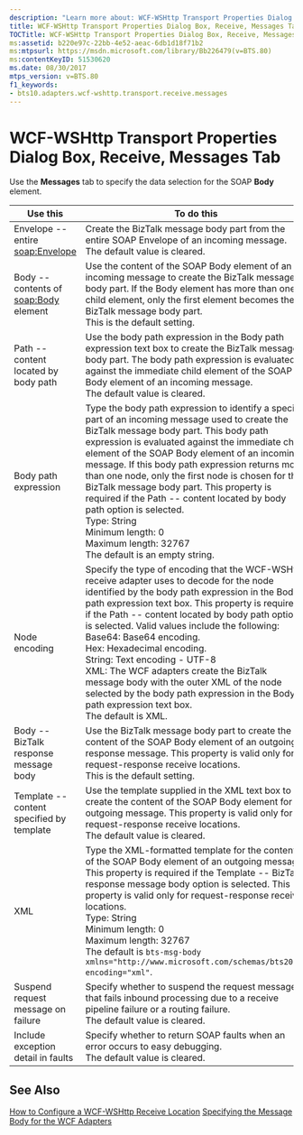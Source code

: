 ```yaml
---
description: "Learn more about: WCF-WSHttp Transport Properties Dialog Box, Receive, Messages Tab"
title: WCF-WSHttp Transport Properties Dialog Box, Receive, Messages Tab
TOCTitle: WCF-WSHttp Transport Properties Dialog Box, Receive, Messages Tab
ms:assetid: b220e97c-22bb-4e52-aeac-6db1d18f71b2
ms:mtpsurl: https://msdn.microsoft.com/library/Bb226479(v=BTS.80)
ms:contentKeyID: 51530620
ms.date: 08/30/2017
mtps_version: v=BTS.80
f1_keywords:
- bts10.adapters.wcf-wshttp.transport.receive.messages
---
```


# WCF-WSHttp Transport Properties Dialog Box, Receive, Messages Tab

Use the **Messages** tab to specify the data selection for the SOAP **Body** element.

| Use this | To do this |
|------------|-----|
| Envelope -- entire <soap:Envelope>        | Create the BizTalk message body part from the entire SOAP Envelope of an incoming message.<br />The default value is cleared. |
| Body -- contents of <soap:Body> element   | Use the content of the SOAP Body element of an incoming message to create the BizTalk message body part. If the Body element has more than one child element, only the first element becomes the BizTalk message body part.<br />This is the default setting. |
| Path -- content located by body path      | Use the body path expression in the Body path expression text box to create the BizTalk message body part. The body path expression is evaluated against the immediate child element of the SOAP Body element of an incoming message.<br />The default value is cleared. |
| Body path expression                      | Type the body path expression to identify a specific part of an incoming message used to create the BizTalk message body part. This body path expression is evaluated against the immediate child element of the SOAP Body element of an incoming message. If this body path expression returns more than one node, only the first node is chosen for the BizTalk message body part. This property is required if the Path -- content located by body path option is selected.<br />Type: String<br />Minimum length: 0<br />Maximum length: 32767<br />The default is an empty string.                 |
| Node encoding                             | Specify the type of encoding that the WCF-WSHttp receive adapter uses to decode for the node identified by the body path expression in the Body path expression text box. This property is required if the Path -- content located by body path option is selected. Valid values include the following:<br />Base64: Base64 encoding.<br />Hex: Hexadecimal encoding.<br />String: Text encoding - UTF-8<br />XML: The WCF adapters create the BizTalk message body with the outer XML of the node selected by the body path expression in the Body path expression text box.<br />The default is XML. |
| Body -- BizTalk response message body     | Use the BizTalk message body part to create the content of the SOAP Body element of an outgoing response message. This property is valid only for request-response receive locations.<br />This is the default setting. |
| Template -- content specified by template | Use the template supplied in the XML text box to create the content of the SOAP Body element for an outgoing message. This property is valid only for request-response receive locations.<br />The default value is cleared. |
| XML                                       | Type the XML-formatted template for the content of the SOAP Body element of an outgoing message. This property is required if the Template -- BizTalk response message body option is selected. This property is valid only for request-response receive locations.<br />Type: String<br />Minimum length: 0<br />Maximum length: 32767<br />The default is `bts-msg-body xmlns="http://www.microsoft.com/schemas/bts2007" encoding="xml"`. |
| Suspend request message on failure        | Specify whether to suspend the request message that fails inbound processing due to a receive pipeline failure or a routing failure.<br />The default value is cleared. |
| Include exception detail in faults        | Specify whether to return SOAP faults when an error occurs to easy debugging.<br />The default value is cleared. |


## See Also

[How to Configure a WCF-WSHttp Receive Location](https://msdn.microsoft.com/library/bb226482\(v=bts.80\))  
[Specifying the Message Body for the WCF Adapters](https://msdn.microsoft.com/library/bb226478\(v=bts.80\))
